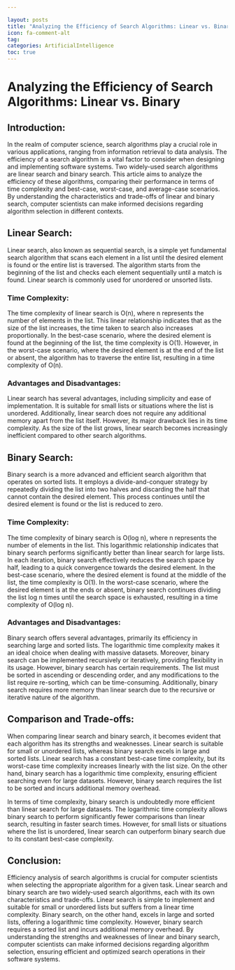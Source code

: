 ```yaml
---

layout: posts
title: "Analyzing the Efficiency of Search Algorithms: Linear vs. Binary"
icon: fa-comment-alt
tag:      
categories: ArtificialIntelligence
toc: true
---
```




# Analyzing the Efficiency of Search Algorithms: Linear vs. Binary

## Introduction:

In the realm of computer science, search algorithms play a crucial role in various applications, ranging from information retrieval to data analysis. The efficiency of a search algorithm is a vital factor to consider when designing and implementing software systems. Two widely-used search algorithms are linear search and binary search. This article aims to analyze the efficiency of these algorithms, comparing their performance in terms of time complexity and best-case, worst-case, and average-case scenarios. By understanding the characteristics and trade-offs of linear and binary search, computer scientists can make informed decisions regarding algorithm selection in different contexts.

## Linear Search:

Linear search, also known as sequential search, is a simple yet fundamental search algorithm that scans each element in a list until the desired element is found or the entire list is traversed. The algorithm starts from the beginning of the list and checks each element sequentially until a match is found. Linear search is commonly used for unordered or unsorted lists.

### Time Complexity:
The time complexity of linear search is O(n), where n represents the number of elements in the list. This linear relationship indicates that as the size of the list increases, the time taken to search also increases proportionally. In the best-case scenario, where the desired element is found at the beginning of the list, the time complexity is O(1). However, in the worst-case scenario, where the desired element is at the end of the list or absent, the algorithm has to traverse the entire list, resulting in a time complexity of O(n).

### Advantages and Disadvantages:
Linear search has several advantages, including simplicity and ease of implementation. It is suitable for small lists or situations where the list is unordered. Additionally, linear search does not require any additional memory apart from the list itself. However, its major drawback lies in its time complexity. As the size of the list grows, linear search becomes increasingly inefficient compared to other search algorithms.

## Binary Search:

Binary search is a more advanced and efficient search algorithm that operates on sorted lists. It employs a divide-and-conquer strategy by repeatedly dividing the list into two halves and discarding the half that cannot contain the desired element. This process continues until the desired element is found or the list is reduced to zero.

### Time Complexity:
The time complexity of binary search is O(log n), where n represents the number of elements in the list. This logarithmic relationship indicates that binary search performs significantly better than linear search for large lists. In each iteration, binary search effectively reduces the search space by half, leading to a quick convergence towards the desired element. In the best-case scenario, where the desired element is found at the middle of the list, the time complexity is O(1). In the worst-case scenario, where the desired element is at the ends or absent, binary search continues dividing the list log n times until the search space is exhausted, resulting in a time complexity of O(log n).

### Advantages and Disadvantages:
Binary search offers several advantages, primarily its efficiency in searching large and sorted lists. The logarithmic time complexity makes it an ideal choice when dealing with massive datasets. Moreover, binary search can be implemented recursively or iteratively, providing flexibility in its usage. However, binary search has certain requirements. The list must be sorted in ascending or descending order, and any modifications to the list require re-sorting, which can be time-consuming. Additionally, binary search requires more memory than linear search due to the recursive or iterative nature of the algorithm.

## Comparison and Trade-offs:

When comparing linear search and binary search, it becomes evident that each algorithm has its strengths and weaknesses. Linear search is suitable for small or unordered lists, whereas binary search excels in large and sorted lists. Linear search has a constant best-case time complexity, but its worst-case time complexity increases linearly with the list size. On the other hand, binary search has a logarithmic time complexity, ensuring efficient searching even for large datasets. However, binary search requires the list to be sorted and incurs additional memory overhead.

In terms of time complexity, binary search is undoubtedly more efficient than linear search for large datasets. The logarithmic time complexity allows binary search to perform significantly fewer comparisons than linear search, resulting in faster search times. However, for small lists or situations where the list is unordered, linear search can outperform binary search due to its constant best-case complexity.

## Conclusion:

Efficiency analysis of search algorithms is crucial for computer scientists when selecting the appropriate algorithm for a given task. Linear search and binary search are two widely-used search algorithms, each with its own characteristics and trade-offs. Linear search is simple to implement and suitable for small or unordered lists but suffers from a linear time complexity. Binary search, on the other hand, excels in large and sorted lists, offering a logarithmic time complexity. However, binary search requires a sorted list and incurs additional memory overhead. By understanding the strengths and weaknesses of linear and binary search, computer scientists can make informed decisions regarding algorithm selection, ensuring efficient and optimized search operations in their software systems.